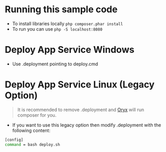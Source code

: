 # Running this sample code

- To install libraries locally `php composer.phar install`
- To run you can use `php -S localhost:8080`

# Deploy App Service Windows
- Use .deployment pointing to deploy.cmd

# Deploy App Service Linux (Legacy Option)

> It is recommended to remove .deployment and [Oryx](https://github.com/microsoft/Oryx/blob/master/doc/runtimes/php.md) will run composer for you. 

- If you want to use this legacy option then modify .deployment with the following content: 

```bash
[config]
command = bash deploy.sh
```